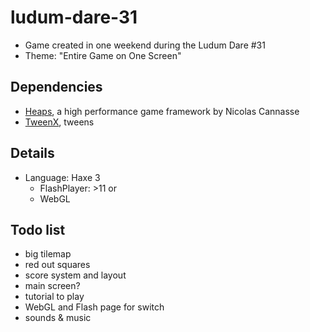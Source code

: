 ludum-dare-31
===

* Game created in one weekend during the Ludum Dare #31
* Theme: "Entire Game on One Screen"

	
Dependencies
---

* [Heaps](https://github.com/ncannasse/heaps), a high performance game framework by Nicolas Cannasse
* [TweenX](http://tweenx.spheresofa.net/en.html), tweens

	
Details
---

* Language: Haxe 3
	* FlashPlayer: >11 or
	* WebGL
 
 
Todo list
---

* big tilemap
* red out squares
* score system and layout
* main screen?
* tutorial to play
* WebGL and Flash page for switch
* sounds & music
